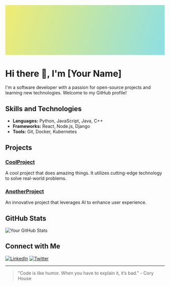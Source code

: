 ![Header](header.png)

# Hi there 👋, I'm [Your Name]

I'm a software developer with a passion for open-source projects and learning new technologies. Welcome to my GitHub profile!

## Skills and Technologies

- **Languages:** Python, JavaScript, Java, C++
- **Frameworks:** React, Node.js, Django
- **Tools:** Git, Docker, Kubernetes

## Projects

### [CoolProject](https://github.com/yourusername/coolproject)
A cool project that does amazing things. It utilizes cutting-edge technology to solve real-world problems.

### [AnotherProject](https://github.com/yourusername/anotherproject)
An innovative project that leverages AI to enhance user experience.

## GitHub Stats

![Your GitHub Stats](https://github-readme-stats.vercel.app/api?username=yourusername&show_icons=true&theme=radical)

## Connect with Me

[![LinkedIn](https://img.shields.io/badge/-LinkedIn-blue?style=flat&logo=Linkedin&logoColor=white)](https://linkedin.com/in/yourusername)
[![Twitter](https://img.shields.io/badge/-Twitter-blue?style=flat&logo=Twitter&logoColor=white)](https://twitter.com/yourusername)

---

> "Code is like humor. When you have to explain it, it’s bad." - Cory House
